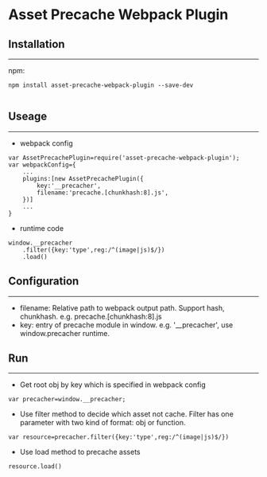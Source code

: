 # Asset Precache Webpack Plugin

## Installation

---

npm:
```
npm install asset-precache-webpack-plugin --save-dev
    
```

## Useage

---

* webpack config
```
var AssetPrecachePlugin=require('asset-precache-webpack-plugin');
var webpackConfig={
    ...
    plugins:[new AssetPrecachePlugin({
        key:'__precacher',
        filename:'precache.[chunkhash:8].js',
    })]
    ...
}
```
* runtime code
```
window.__precacher
    .filter({key:'type',reg:/^(image|js)$/})
    .load()
```

## Configuration

---

* filename: Relative path to webpack output path. Support hash, chunkhash. e.g. precache.[chunkhash:8].js
* key: entry of precache module in window. e.g. '__precacher', use window.precacher runtime.

## Run

---

* Get root obj by key which is specified in webpack config
```
var precacher=window.__precacher;
```
* Use filter method to decide which asset not cache. Filter has one parameter with two kind of format: obj or function.
```
var resource=precacher.filter({key:'type',reg:/^(image|js)$/})
```
* Use load method to precache assets
```
resource.load()
```

